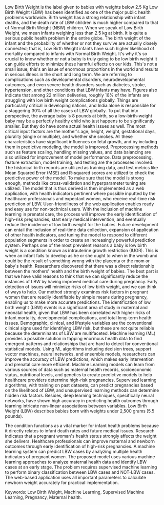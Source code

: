 Low Birth Weight is the label given to babies with weights below 2.5 Kg Low Birth Weight (LBW) has been identified as one of the major public health problems worldwide. Birth weight has a strong relationship with infant deaths, and the death rate of LBW children is much higher compared to that of Normal Birth Weight (NBW) children. When we speak of Low Birth Weight, we mean infants weighing less than 2.5 kg at birth. It is quite a serious public health problem in the entire globe. The birth weight of the infant and the probability of whether or not they survive are actually closely connected; that is, Low Birth Weight infants have such higher likelihood of mortality compared to infants with Normal Birth Weight. It's why it's so crucial to know whether or not a baby is truly going to be low birth weight it can guide efforts to minimize these harmful effects on our kids. This's not a small issue; this's an issue of enormous proportions in the world and results in serious illness in the short and long term. We are referring to complications such as developmental disorders, neurodevelopmental outcomes, and even severe health disorders such as diabetes, stroke, hypertension, and other conditions that LBW infants may have. Figures also indicate that among 22 million deliveries, roughly 16% of the infants are struggling with low birth weight complications globally. Things are particularly critical in developing nations, and India alone is responsible for a staggering 30% of all the cases of LBW globally. To put that into perspective, the average baby is 8 pounds at birth, so a low-birth-weight baby may be a perfectly healthy child who just happens to be significantly smaller. But they do have some actual health issues as well. The most critical input factors are the mother's age, height, weight, gestational days, plurality (single or multiple), and whether she smokes. All these characteristics have significant influences on fetal growth, and by including them in predictive modeling, the model is improved. Preprocessing methods such as feature scaling, handling missing values, and data balancing are also utilized for improvement of model performance. Data preprocessing, feature extraction, model training, and testing are the processes involved. The historical birth records are utilized as training data, and test metrics like Mean Squared Error (MSE) and R-squared scores are utilized to check the predictive power of the model. To make sure that the model is strong enough, methods like cross-validation and hyperparameter tuning are utilized. The model that is thus derived is then implemented as a web application, with health indicators pertinent where possible inputted by the healthcare professionals and expectant women, who receive real-time risk prediction of LBW. User-friendliness of the web application enables ready and easy use for non-technical users. With the inclusion of machine learning in prenatal care, the process will improve the early identification of high-risk pregnancies, start early medical intervention, and eventually reduce the incidence of low birth weight for the babies. Future development can entail the inclusion of real-time data collection, expansion of application of other health indicators, and tuning the model to respond to different population segments in order to create an increasingly powerful prediction system. Perhaps one of the most prevalent reasons a baby is low birth weight is a condition known as intrauterine growth restriction (IUGR). This is when an infant fails to develop as he or she ought to when in the womb and could be the result of something wrong with the placenta or the mom or baby's health. Researchers discovered that there was a direct relationship between the mothers' health and the birth weight of babies. The best part is that we have valid reasons to think that we can significantly reduce the instances of LBW by having improved medical care during pregnancy. Early detection of issues will minimize risks of low birth weight, and we can think of ways to help. Our method strongly examines risk factors in pregnant women that are readily identifiable by simple means during pregnancy, enabling us to make more accurate predictions. The identification of low birth weight (LBW) events is a significant area of study in maternal and neonatal health, given that LBW has been correlated with higher risks of infant mortality, developmental complications, and total long-term health issues. Demographic, clinical, and lifestyle variables are the conventional clinical signs used for identifying LBW risk, but these are not quite reliable because the determinants of LBW are multifaceted. Machine learning (ML) provides a possible solution in tapping enormous health data to find emergent patterns and relationships that are hard to detect for conventional statistical models. Using ML algorithms including decision trees, support vector machines, neural networks, and ensemble models, researchers can improve the accuracy of LBW predictions, which makes early intervention and prenatal care more efficient. Machine Learning models can learn from various sources of data such as maternal health records, socioeconomic status, nutritional levels, and genetics to create predictive models to help healthcare providers determine high-risk pregnancies. Supervised learning algorithms, with training on past datasets, can predict pregnancies based on the likelihood of LBW, and unsupervised learning methods can determine hidden risk factors. Besides, deep learning techniques, specifically neural networks, have shown high accuracy in predicting health outcomes through learning intricate non-linear associations between variables.
Low Birth Weight (LBW) describes babies born with weights under 2,500 grams (5.5 pounds).

The condition functions as a vital marker for infant health problems because it directly relates to infant death rates and future medical issues. Research indicates that a pregnant woman's health status strongly affects the weight she delivers. Healthcare professionals can improve maternal and newborn outcomes through early identification of high-risk pregnancies. A machine learning system can predict LBW cases by analyzing multiple health indicators of pregnant women. The proposed model uses various machine learning approaches to analyze maternal health data and identify LBW cases at an early stage. The problem requires supervised machine learning to perform binary classification between LBW cases and NOT-LBW cases. The web-based application uses all important parameters to calculate newborn weight accurately for practical implementation.

Keywords: Low Birth Weight, Machine Learning, Supervised Machine Learning, Pregnancy, Maternal health.
